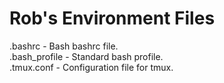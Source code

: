 # Rob's Environment Files  
  
.bashrc       - Bash bashrc file.  
.bash_profile - Standard bash profile.  
.tmux.conf    - Configuration file for tmux.  

